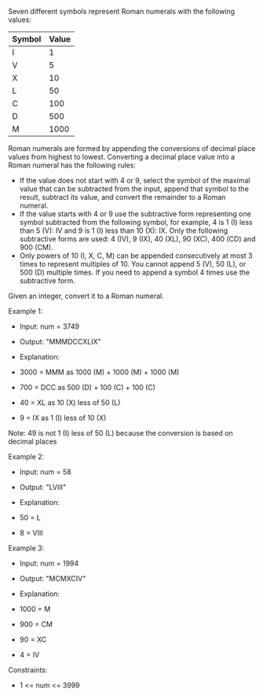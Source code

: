 Seven different symbols represent Roman numerals with the following values:

| Symbol | Value |
|--------|-------|
| I      | 1     |
| V      | 5     |
| X      | 10    |
| L      | 50    |
| C      | 100   |
| D      | 500   |
| M      | 1000  |

Roman numerals are formed by appending the conversions of decimal place values from highest to lowest. Converting a decimal place value into a Roman numeral has the following rules:

- If the value does not start with 4 or 9, select the symbol of the maximal value that can be subtracted from the input, append that symbol to the result, subtract its value, and convert the remainder to a Roman numeral.
- If the value starts with 4 or 9 use the subtractive form representing one symbol subtracted from the following symbol, for example, 4 is 1 (I) less than 5 (V): IV and 9 is 1 (I) less than 10 (X): IX. Only the following subtractive forms are used: 4 (IV), 9 (IX), 40 (XL), 90 (XC), 400 (CD) and 900 (CM).
- Only powers of 10 (I, X, C, M) can be appended consecutively at most 3 times to represent multiples of 10. You cannot append 5 (V), 50 (L), or 500 (D) multiple times. If you need to append a symbol 4 times use the subtractive form.

Given an integer, convert it to a Roman numeral.

Example 1:
- Input: num = 3749
- Output: "MMMDCCXLIX"
- Explanation:

- 3000 = MMM as 1000 (M) + 1000 (M) + 1000 (M)
- 700 = DCC as 500 (D) + 100 (C) + 100 (C)
- 40 = XL as 10 (X) less of 50 (L)
- 9 = IX as 1 (I) less of 10 (X)

Note: 49 is not 1 (I) less of 50 (L) because the conversion is based on decimal places

Example 2:
- Input: num = 58
- Output: "LVIII"
- Explanation:

- 50 = L
- 8 = VIII

Example 3:
- Input: num = 1994
- Output: "MCMXCIV"
- Explanation:

- 1000 = M
- 900 = CM
- 90 = XC
- 4 = IV


Constraints:
- 1 <= num <= 3999